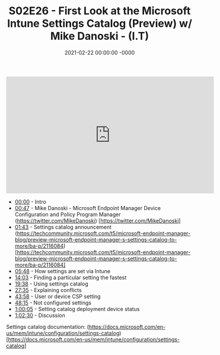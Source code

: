 ﻿---
layout: post
title: "S02E26 - First Look at the Microsoft Intune Settings Catalog (Preview) w/ Mike Danoski - (I.T)"
date: 2021-02-22 00:00:00 -0000
categories:
---

<iframe loading="lazy" width="560" height="315" src="https://www.youtube.com/embed/sqIKcWXPvyI" title="YouTube video player" frameborder="0" allow="accelerometer; autoplay; clipboard-write; encrypted-media; gyroscope; picture-in-picture" allowfullscreen></iframe>

* [00:00](https://www.youtube.com/watch?v=sqIKcWXPvyI&t=0s) - Intro
* [00:47](https://www.youtube.com/watch?v=sqIKcWXPvyI&t=47s) - Mike Danoski - Microsoft Endpoint Manager Device Configuration and Policy Program Manager
(https://twitter.com/MikeDanoski) [https://twitter.com/MikeDanoski]
* [01:43](https://www.youtube.com/watch?v=sqIKcWXPvyI&t=103s) - Settings catalog announcement
(https://techcommunity.microsoft.com/t5/microsoft-endpoint-manager-blog/preview-microsoft-endpoint-manager-s-settings-catalog-to-more/ba-p/2116084) [https://techcommunity.microsoft.com/t5/microsoft-endpoint-manager-blog/preview-microsoft-endpoint-manager-s-settings-catalog-to-more/ba-p/2116084]
* [05:48](https://www.youtube.com/watch?v=sqIKcWXPvyI&t=348s) - How settings are set via Intune
* [14:03](https://www.youtube.com/watch?v=sqIKcWXPvyI&t=843s) - Finding a particular setting the fastest
* [19:38](https://www.youtube.com/watch?v=sqIKcWXPvyI&t=1178s) - Using settings catalog
* [27:35](https://www.youtube.com/watch?v=sqIKcWXPvyI&t=1655s) - Explaining conflicts
* [43:58](https://www.youtube.com/watch?v=sqIKcWXPvyI&t=2638s) - User or device CSP setting
* [48:15](https://www.youtube.com/watch?v=sqIKcWXPvyI&t=2895s) - Not configured settings
* [1:00:05](https://www.youtube.com/watch?v=sqIKcWXPvyI&t=65s) - Setting catalog deployment device status
* [1:02:30](https://www.youtube.com/watch?v=sqIKcWXPvyI&t=210s) - Discussion

Settings catalog documentation:
(https://docs.microsoft.com/en-us/mem/intune/configuration/settings-catalog) [https://docs.microsoft.com/en-us/mem/intune/configuration/settings-catalog]

